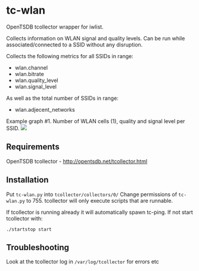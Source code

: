 tc-wlan
==============
OpenTSDB tcollector wrapper for iwlist.

Collects information on WLAN signal and quality levels. Can be run while
associated/connected to a SSID without any disruption.

Collects the following metrics for all SSIDs in range:
  * wlan.channel
  * wlan.bitrate
  * wlan.quality_level
  * wlan.signal_level

As well as the total number of SSIDs in range:
  * wlan.adjecent_networks

Example graph #1. Number of WLAN cells (1), quality and signal level per SSID.
![](https://raw.github.com/PeritusConsulting/peritus-tc-tools/master/tc-wlan/tc-wlan-example.png)


Requirements
------------
OpenTSDB tcollector - http://opentsdb.net/tcollector.html


Installation
------------
Put ``tc-wlan.py`` into ``tcollector/collectors/0/``
Change permissions of ``tc-wlan.py`` to 755.
tcollector will only execute scripts that are runnable.

If tcollector is running already it will automatically spawn tc-ping.
If not start tcollector with:

    ./startstop start


Troubleshooting
---------------
Look at the tcollector log in ``/var/log/tcollector`` for errors etc
